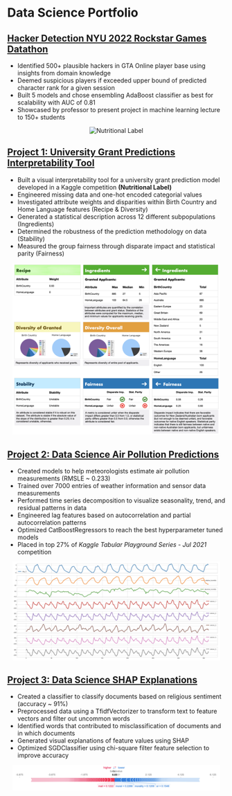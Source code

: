 # Data Science Portfolio

## <a href="https://github.com/MichaelPoma/gta_online_hacker_detection" target="_blank"><b></b>Hacker Detection NYU 2022 Rockstar Games Datathon</a>
- Identified 500+ plausible hackers in GTA Online player base using insights from domain knowledge
- Deemed suspicious players if exceeded upper bound of predicted character rank for a given session
- Built 5 models and chose ensembling AdaBoost classifier as best for scalability with AUC of 0.81
- Showcased by professor to present project in machine learning lecture to 150+ students
<p align="center"><img alt="Nutritional Label" src="images/gta_auc_curves.png" width="95%"></p>

## <a href="https://github.com/MichaelPoma/ds_melbourne_grant_predictions_proj" target="_blank"><b>Project 1:</b> University Grant Predictions Interpretability Tool</a>
- Built a visual interpretability tool for a university grant prediction model developed in a Kaggle competition **(Nutritional Label)**
- Engineered missing data and one-hot encoded categorial values
- Investigated attribute weights and disparities within Birth Country and Home Language features (Recipe & Diversity)
- Generated a statistical description across 12 different subpopulations (Ingredients)
- Determined the robustness of the prediction methodology on data (Stability)
- Measured the group fairness through disparate impact and statistical parity (Fairness)
<p align="center"><img alt="Nutritional Label" src="images/nutritional_label.png" width="95%"></p>

## <a href="https://github.com/MichaelPoma/ds_air_pollution_predictions_proj" target="_blank"><b>Project 2:</b> Data Science Air Pollution Predictions</a>
- Created models to help meteorologists estimate air pollution measurements (RMSLE ~ 0.233)
- Trained over 7000 entries of weather information and sensor data measurements
- Performed time series decomposition to visualize seasonality, trend, and residual patterns in data
- Engineered lag features based on autocorrelation and partial autocorrelation patterns
- Optimized CatBoostRegressors to reach the best hyperparameter tuned models
- Placed in top 27% of *Kaggle Tabular Playground Series - Jul 2021* competition
<p align="center"><img alt="Seasonality Decomposition" src="images/seasonality_decomposition.png" width="95%"></p>

## <a href="https://github.com/MichaelPoma/ds_20newsgroups_shap_explanations_proj" target="_blank"><b>Project 3:</b> Data Science SHAP Explanations</a>
- Created a classifier to classify documents based on religious sentiment (accuracy ~ 91%)
- Preprocessed data using a TfidfVectorizer to transform text to feature vectors and filter out uncommon words
- Identified words that contributed to misclassification of documents and in which documents
- Generated visual explanations of feature values using SHAP
- Optimized SGDClassifier using chi-square filter feature selection to improve accuracy
<p align="center"><img alt="SHAP Correct after Feature Selection" src="images/correct_after_fs.png" width="95%"></p>
